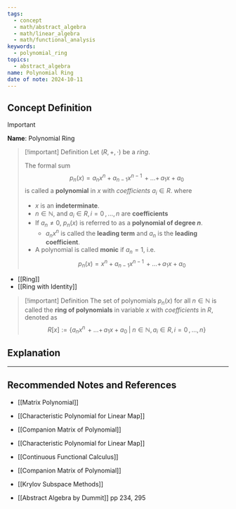 ```yaml
---
tags:
  - concept
  - math/abstract_algebra
  - math/linear_algebra
  - math/functional_analysis
keywords:
  - polynomial_ring
topics:
  - abstract_algebra
name: Polynomial Ring
date of note: 2024-10-11
---
```


## Concept Definition

>[!important]
>**Name**: Polynomial Ring

>[!important] Definition
>Let $(R, +, \cdot)$ be a *ring*. 
>
>The formal sum  $$p_{n}(x) = a_{n}x^{n} + a_{n-1}x^{n-1}\,{+}\ldots{+}\,a_{1}x + a_{0}$$ is called a **polynomial** in $x$ with *coefficients* $a_{i}\in R.$
>where
>- $x$ is an **indeterminate**.
>- $n\in \mathbb{N}$, and $a_{i}\in R,\, i=0\,{,}\ldots{,}\,n$ are **coefficients**
>- If  $a_{n} \neq 0$,  $p_{n}(x)$ is referred to as a **polynomial of degree $n$**.
>	- $a_{n}x^{n}$ is called the **leading term** and $a_{n}$ is the **leading coefficient**.
>- A polynomial is called **monic** if $a_{n} = 1$, i.e. $$p_{n}(x) = x^{n} + a_{n-1}x^{n-1}\,{+}\ldots{+}\,a_{1}x + a_{0}$$

- [[Ring]]
- [[Ring with Identity]]

>[!important] Definition
>The set of polynomials $p_{n}(x)$ for all $n \in \mathbb{N}$ is called the **ring of polynomials** in variable $x$ with *coefficients* in $R$, denoted as
>$$
>R[x] := \left\{  a_{n}x^{n} \,{+}\ldots{+}\,a_{1}x + a_{0}\;|\; n\in \mathbb{N}, a_{i}\in R,\, i=0\,{,}\ldots{,}\,n \right\} 
>$$
 

## Explanation





-----------
##  Recommended Notes and References


- [[Matrix Polynomial]]
- [[Characteristic Polynomial for Linear Map]]
- [[Companion Matrix of Polynomial]]

- [[Characteristic Polynomial for Linear Map]]
- [[Continuous Functional Calculus]]
- [[Companion Matrix of Polynomial]]
- [[Krylov Subspace Methods]]


- [[Abstract Algebra by Dummit]] pp 234, 295
